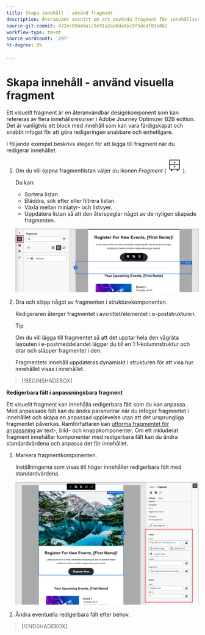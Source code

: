 ```yaml
---
title: Skapa innehåll - använd fragment
description: Återanvänt avsnitt om att använda fragment för innehållsredigering
source-git-commit: 472ec05b4da1c5e91a2aa0da6bc9f5dedf03a862
workflow-type: tm+mt
source-wordcount: '297'
ht-degree: 0%

---
```


# Skapa innehåll - använd visuella fragment

Ett visuellt fragment är en återanvändbar designkomponent som kan refereras av flera innehållsresurser i Adobe Journey Optimizer B2B edition. Det är vanligtvis ett block med innehåll som kan vara färdigskapat och snabbt infogat för att göra redigeringen snabbare och enhetligare.

I följande exempel beskrivs stegen för att lägga till fragment när du redigerar innehållet.

1. Om du vill öppna fragmentlistan väljer du ikonen _Fragment_ ( ![Fragment-ikon](../user/assets/do-not-localize/icon-fragments.svg) ).

   Du kan:

   * Sortera listan.
   * Bläddra, sök efter eller filtrera listan.
   * Växla mellan miniatyr- och listvyer.
   * Uppdatera listan så att den återspeglar något av de nyligen skapade fragmenten.

   ![Välj ett fragment i listan](../user/content/assets/visual-designer-fragments.png)

1. Dra och släpp något av fragmenten i strukturekomponenten.

   Redigeraren återger fragmentet i avsnittet/elementet i e-poststrukturen.

   >[!TIP]
   >
   >Om du vill lägga till fragmentet så att det upptar hela den vågräta layouten i e-postmeddelandet lägger du till en 1:1-kolumnstruktur och drar och släpper fragmentet i den.

   Fragmentets innehåll uppdateras dynamiskt i strukturen för att visa hur innehållet visas i innehållet.

>[!BEGINSHADEBOX]

**Redigerbara fält i anpassningsbara fragment**

Ett visuellt fragment kan innehålla redigerbara fält som du kan anpassa. Med anpassade fält kan du ändra parametrar när du infogar fragmentet i innehållet och skapa en anpassad upplevelse utan att det ursprungliga fragmentet påverkas. Ramförfattaren kan [utforma fragmentet för anpassning](../user/content/fragment-authoring.md#enable-fragment-customization) av text-, bild- och knappkomponenter. Om ett inkluderat fragment innehåller komponenter med redigerbara fält kan du ändra standardvärdena och anpassa det för innehållet.

1. Markera fragmentkomponenten.

   Inställningarna som visas till höger innehåller redigerbara fält med standardvärdena.

   ![Ändra parametrar för fragmentkomponent](../user/content/assets/fragment-editable-fields-displayed-design.png)

1. Ändra eventuella redigerbara fält efter behov.

>[!ENDSHADEBOX]
